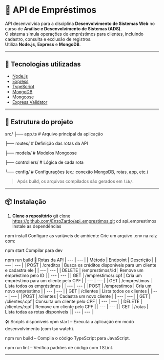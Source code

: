 # 📌 API de Empréstimos

API desenvolvida para a disciplina **Desenvolvimento de Sistemas Web** no curso de **Análise e Desenvolvimento de Sistemas (ADS)**.  
O sistema simula operações de empréstimos para clientes, incluindo cadastro, consulta e exclusão de registros.  
Utiliza **Node.js**, **Express** e **MongoDB**.

---

## 🚀 Tecnologias utilizadas

- [Node.js](https://nodejs.org/)
- [Express](https://expressjs.com/)
- [TypeScript](https://www.typescriptlang.org/)
- [MongoDB](https://www.mongodb.com/)
- [Mongoose](https://mongoosejs.com/)
- [Express Validator](https://express-validator.github.io/docs/)

---

## 📂 Estrutura do projeto

src/
├── app.ts # Arquivo principal da aplicação

├── routes/ # Definição das rotas da API

├── models/ # Modelos Mongoose

├── controllers/ # Lógica de cada rota

└── config/ # Configurações (ex.: conexão MongoDB, rotas, app, etc.)

> Após build, os arquivos compilados são gerados em `lib/`.

---

## 📦 Instalação

1. **Clone o repositório**
   git clone https://github.com/EnzoZardo/api_emprestimos.git
   cd api_emprestimos
Instale as dependências


npm install
Configure as variáveis de ambiente
Crie um arquivo .env na raiz com:

npm start
Compilar para dev

npm run build
🔌 Rotas da API
| --- | --- |
| Método	| Endpoint |	Descrição |
| --- | --- |
| POST	| /creditos	| Busca os créditos disponíveis para um cliente e cadastra ele | 
| --- | --- |
| DELETE	| /emprestimos/:id	| Remove um empréstimo pelo ID | 
| --- | --- |
| GET |	/emprestimos/:cpf	| Cria um empréstimo para um cliente pelo CPF | 
| --- | --- |
| GET |	/emprestimos	| Lista todos os empréstimos | 
| --- | --- |
| POST |	/emprestimos	| Cria um novo empréstimo | 
| --- | --- |
| GET |	/clientes	| Lista todos os clientes | 
| --- | --- |
| POST |	/clientes	| Cadastra um novo cliente | 
| --- | --- |
| GET |	/clientes/:cpf	| Consulta um cliente pelo CPF | 
| --- | --- |
| DELETE |	/clientes/:cpf |	Remove um cliente pelo CPF | 
| --- | --- |
| GET |	/rotas |	Lista todas as rotas disponíveis | 
| --- | --- |

🛠 Scripts disponíveis
npm start – Executa a aplicação em modo desenvolvimento (com tsx watch).

npm run build – Compila o código TypeScript para JavaScript.

npm run lint – Verifica padrões de código com TSLint.

---
